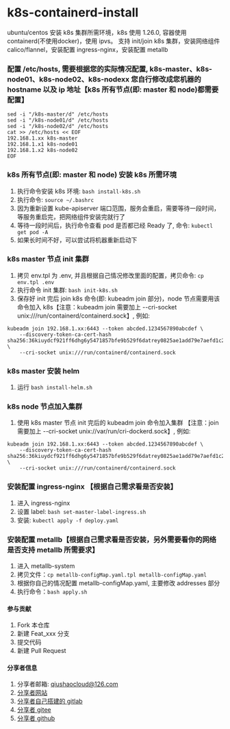 # k8s-containerd-install
ubuntu/centos 安装 k8s 集群所需环境，k8s 使用 1.26.0, 容器使用 containerd(不使用docker)，使用 ipvs。 
支持 init/join k8s 集群，安装网络组件 calico/flannel，安装配置 ingress-nginx，安装配置 metallb

### 配置 /etc/hosts, 需要根据您的实际情况配置, k8s-master、k8s-node01、k8s-node02、k8s-nodexx 您自行修改成您机器的 hostname 以及 ip 地址【k8s 所有节点(即: master 和 node)都需要配置】
``` shell
sed -i "/k8s-master/d" /etc/hosts
sed -i "/k8s-node01/d" /etc/hosts
sed -i "/k8s-node02/d" /etc/hosts
cat >> /etc/hosts << EOF
192.168.1.xx k8s-master
192.168.1.x1 k8s-node01
192.168.1.x2 k8s-node02
EOF
```

###  k8s 所有节点(即: master 和 node) 安装 k8s 所需环境
1. 执行命令安装 k8s 环境: `bash install-k8s.sh`
2. 执行命令: `source ~/.bashrc`
3. 因为重新设置 kube-apiserver 端口范围，服务会重启，需要等待一段时间，等服务重启完，把网络组件安装完就行了
4. 等待一段时间后，执行命令查看 pod 是否都已经 Ready 了, 命令: `kubectl get pod -A`
5. 如果长时间不好，可以尝试将机器重新启动下

### k8s master 节点 init 集群
1. 拷贝 env.tpl 为 .env, 并且根据自己情况修改里面的配置，拷贝命令: `cp env.tpl .env`
2. 执行命令 init 集群: `bash init-k8s.sh` 
3. 保存好 init 完后 join k8s 命令(即: kubeadm join 部分)，node 节点需要用该命令加入 k8s【注意：kubeadm join 需要加上 --cri-socket unix:///run/containerd/containerd.sock】, 例如: 
``` shell
kubeadm join 192.168.1.xx:6443 --token abcded.1234567890abcdef \
    --discovery-token-ca-cert-hash sha256:36kiuydcf921ff6dhg6y5471857bfe9b529f6datrey0825ae1add79e7aefd1c2 \
    --cri-socket unix:///run/containerd/containerd.sock
```

### k8s master 安装 helm
1. 运行 `bash install-helm.sh`

### k8s node 节点加入集群
1. 使用 k8s master 节点 init 完后的 kubeadm join 命令加入集群 【注意：join 需要加上 --cri-socket unix://var/run/cri-dockerd.sock】, 例如:
``` shell
kubeadm join 192.168.1.xx:6443 --token abcded.1234567890abcdef \
    --discovery-token-ca-cert-hash sha256:36kiuydcf921ff6dhg6y5471857bfe9b529f6datrey0825ae1add79e7aefd1c2 \
    --cri-socket unix:///run/containerd/containerd.sock
```

### 安装配置 ingress-nginx 【根据自己需求看是否安装】
1. 进入 ingress-nginx
2. 设置 label: `bash set-master-label-ingress.sh`
3. 安装: `kubectl apply -f deploy.yaml`

### 安装配置 metallb【根据自己需求看是否安装，另外需要看你的网络是否支持 metallb 所需要求】
1. 进入 metallb-system
2. 拷贝文件：`cp metallb-configMap.yaml.tpl metallb-configMap.yaml`
3. 根据你自己的情况配置 metallb-configMap.yaml, 主要修改 addresses 部分
4. 执行命令：`bash apply.sh`



#### 参与贡献

1.  Fork 本仓库
2.  新建 Feat_xxx 分支
3.  提交代码
4.  新建 Pull Request



#### 分享者信息

1. 分享者邮箱: qiushaocloud@126.com
2. [分享者网站](https://www.qiushaocloud.top)
3. [分享者自己搭建的 gitlab](https://gitlab.qiushaocloud.top/qiushaocloud) 
3. [分享者 gitee](https://gitee.com/qiushaocloud/dashboard/projects) 
3. [分享者 github](https://github.com/qiushaocloud?tab=repositories) 

